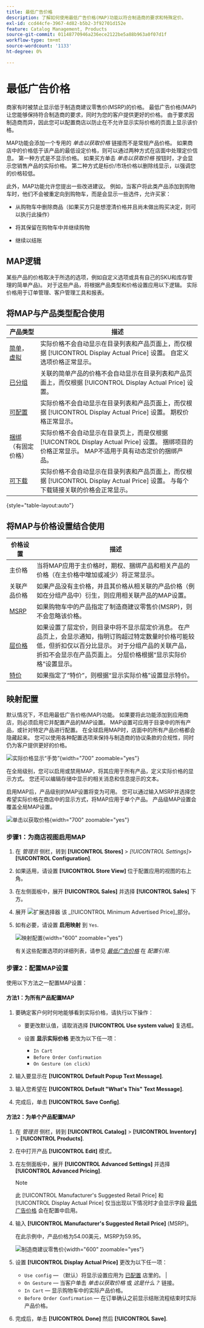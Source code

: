 ```yaml
---
title: 最低广告价格
description: 了解如何使用最低广告价格(MAP)功能以符合制造商的要求和特殊定价。
exl-id: ccd44cfe-3967-4d82-b5b2-3f92701d152e
feature: Catalog Management, Products
source-git-commit: 01148770946a236ece2122be5a88b963a0f07d1f
workflow-type: tm+mt
source-wordcount: '1133'
ht-degree: 0%

---
```


# 最低广告价格

商家有时被禁止显示低于制造商建议零售价(MSRP)的价格。 最低广告价格(MAP)让您能够保持符合制造商的要求，同时为您的客户提供更好的价格。 由于要求因制造商而异，因此您可以配置商店以防止在不允许显示实际价格的页面上显示该价格。

MAP功能会添加一个专用的 _单击以获取价格_ 链接而不是常规产品价格。 如果商店中的价格低于该产品的最低设定价格，则可以通过两种方式在店面中处理定价信息。 第一种方式是不显示价格。 如果买方单击 _单击以获取价格_ 按钮时，才会显示您销售产品的实际价格。 第二种方式是标价/市场价格以删除线显示，以强调您的价格较低。

此外，MAP功能允许您提出一些改进建议。 例如，当客户将此类产品添加到购物车时，他们不会被重定向到购物车，而是会显示一些选件，允许买家：

- 从购物车中删除商品（如果买方只是想澄清价格并且尚未做出购买决定，则可以执行此操作）

- 将其保留在购物车中并继续购物

- 继续以结账

## MAP逻辑

某些产品的价格取决于所选的选项，例如自定义选项或具有自己的SKU和库存管理的简单产品)。 对于这些产品，将根据产品类型和价格设置应用以下逻辑。 实际价格用于订单管理、客户管理工具和报表。

## 将MAP与产品类型配合使用

| 产品类型 | 描述 |
|--- |--- |
| [简单](product-create-simple.md)， [虚拟](product-create-virtual.md) | 实际价格不会自动显示在目录列表和产品页面上，而仅根据 [!UICONTROL Display Actual Price] 设置。 自定义选项价格正常显示。 |
| [已分组](product-create-grouped.md) | 关联的简单产品的价格不会自动显示在目录列表和产品页面上，而仅根据 [!UICONTROL Display Actual Price] 设置。 |
| [可配置](product-create-configurable.md) | 实际价格不会自动显示在目录列表和产品页面上，而仅根据 [!UICONTROL Display Actual Price] 设置。 期权价格正常显示。 |
| [捆绑](product-create-bundle.md) （有固定价格） | 实际价格不会自动显示在目录页上，而是仅根据 [!UICONTROL Display Actual Price] 设置。 捆绑项目的价格正常显示。 MAP不适用于具有动态定价的捆绑产品。 |
| [可下载](product-create-downloadable.md) | 实际价格不会自动显示在目录列表和产品页面上，而仅根据 [!UICONTROL Display Actual Price] 设置。 与每个下载链接关联的价格会正常显示。 |

{style="table-layout:auto"}

## 将MAP与价格设置结合使用

| 价格设置 | 描述 |
|--- |--- |
| 主价格 | 当将MAP应用于主价格时，期权、捆绑产品和相关产品的价格（在主价格中增加或减少）将正常显示。 |
| 关联产品价格 | 如果产品没有主价格，并且其价格从相关联的产品价格（例如在分组产品中）衍生，则应用相关联产品的MAP设置。 |
| [MSRP](product-price-minimum-advertised.md) | 如果购物车中的产品指定了制造商建议零售价(MSRP)，则不会忽略该价格。 |
| [层价格](product-price-tier.md) | 如果设置了层定价，则目录中将不显示层定价消息。 在产品页上，会显示通知，指明订购超过特定数量时价格可能较低，但折扣仅以百分比显示。 对于分组产品的关联产品，折扣不会显示在产品页面上。 分层价格根据“显示实际价格”设置显示。 |
| [特价](product-price-special.md) | 如果指定了“特价”，则根据“显示实际价格”设置显示特价。 |

## 映射配置

默认情况下，不启用最低广告价格(MAP)功能。 如果要将此功能添加到应用商店，则必须启用它并配置产品的MAP设置。 MAP设置可应用于目录中的所有产品，或针对特定产品进行配置。 在全球启用MAP时，店面中的所有产品价格都会隐藏起来。 您可以使用各种配置选项来保持与制造商的协议条款的合规性，同时仍为客户提供更好的价格。

![实际价格显示“手势”](./assets/storefront-msrp-on-gesture.png){width="700" zoomable="yes"}

在全局级别，您可以启用或禁用MAP，将其应用于所有产品，定义实际价格的显示方式。 您还可以编辑存储中显示的相关消息和信息提示的文本。

启用MAP后，产品级别的MAP设置将变为可用。 您可以通过输入MSRP并选择您希望实际价格在商店中的显示方式，将MAP应用于单个产品。 产品级MAP设置会覆盖全局MAP设置。

![单击以获取价格](./assets/storefront-price-map.png){width="700" zoomable="yes"}

### 步骤1：为商店视图启用MAP

1. 在 _管理员_ 侧栏，转到 **[!UICONTROL Stores]** > _[!UICONTROL Settings]_>**[!UICONTROL Configuration]**.

1. 如果适用，请设置 **[!UICONTROL Store View]** 位于配置应用的视图的右上角。

1. 在左侧面板中，展开 **[!UICONTROL Sales]** 并选择 **[!UICONTROL Sales]** 下方。

1. 展开 ![扩展选择器](../assets/icon-display-expand.png) 该 _[!UICONTROL Minimum Advertised Price]_部分。

1. 如有必要，请设置 **启用映射** 到 `Yes`.

   ![映射配置](./assets/sales-minimum-advertised-price.png){width="600" zoomable="yes"}

   有关这些配置选项的详细列表，请参见 [_最低广告价格_](../configuration-reference/sales/sales.md#minimum-advertised-price) 在 _配置引用_.

### 步骤2：配置MAP设置

使用以下方法之一配置MAP设置：

#### 方法1：为所有产品配置MAP

1. 要确定客户何时何地能够看到实际价格，请执行以下操作：

   - 要更改默认值，请取消选择 **[!UICONTROL Use system value]** 复选框。

   - 设置 **显示实际价格** 更改为以下任一项：
      - `In Cart`
      - `Before Order Confirmation`
      - `On Gesture (on click)`

1. 输入要显示在 **[!UICONTROL Default Popup Text Message]**.

1. 输入您希望在 **[!UICONTROL Default "What's This" Text Message]**.

1. 完成后，单击 **[!UICONTROL Save Config]**.

#### 方法2：为单个产品配置MAP

1. 在 _管理员_ 侧栏，转到 **[!UICONTROL Catalog]** > **[!UICONTROL Inventory]** > **[!UICONTROL Products]**.

1. 在中打开产品 **[!UICONTROL Edit]** 模式。

1. 在左侧面板中，展开 **[!UICONTROL Advanced Settings]** 并选择 **[!UICONTROL Advanced Pricing]**.

   >[!NOTE]
   >
   >此 [!UICONTROL Manufacturer's Suggested Retail Price] 和 [!UICONTROL Display Actual Price] 仅当出现以下情况时才会显示字段 [最低广告价格](../configuration-reference/sales/sales.md#minimum-advertised-price) 会在配置中启用。

1. 输入 **[!UICONTROL Manufacturer's Suggested Retail Price]** (MSRP)。

   在此示例中，产品价格为54.00美元，MSRP为59.95。

   ![制造商建议零售价](./assets/product-price-msrp.png){width="600" zoomable="yes"}

1. 设置 **[!UICONTROL Display Actual Price]** 更改为以下任一项：

   - `Use config`  — （默认）将显示设置应用为 [已配置](../configuration-reference/sales/sales.md#minimum-advertised-price) 店里的。 |
   - `On Gesture`  — 当客户单击 _单击以获取价格_ 或 _这是什么？_ 链接。
   - `In Cart`  — 显示购物车中的实际产品价格。
   - `Before Order Confirmation`  — 在订单确认之前显示结账流程结束时实际产品价格。

1. 完成后，单击 **[!UICONTROL Done]** 然后 **[!UICONTROL Save]**.

